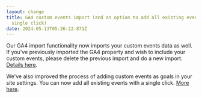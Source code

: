 ```yaml
---
layout: change
title: GA4 custom events import (and an option to add all existing events with a
  single click)
date: 2024-05-13T05:26:22.871Z
---
```

Our GA4 import functionality now imports your custom events data as well. If you've previously imported the GA4 property and wish to include your custom events, please delete the previous import and do a new import. [Details here](https://plausible.io/docs/google-analytics-import#goals).

We've also improved the process of adding custom events as goals in your site settings. You can now add all existing events with a single click. [More here](https://plausible.io/docs/custom-event-goals#3-create-a-custom-event-goal-in-your-plausible-account).